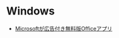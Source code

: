 # Windows

- [Microsoftが広告付き無料版Officeアプリ](https://gigazine.net/news/20250225-microsoft-launched-office-free/)
